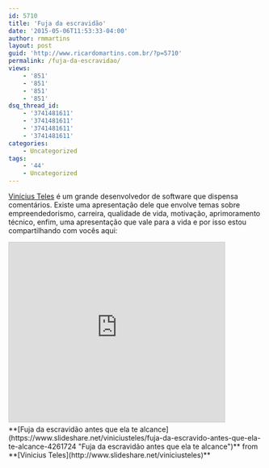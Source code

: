 ```yaml
---
id: 5710
title: 'Fuja da escravidão'
date: '2015-05-06T11:53:33-04:00'
author: rmmartins
layout: post
guid: 'http://www.ricardomartins.com.br/?p=5710'
permalink: /fuja-da-escravidao/
views:
    - '851'
    - '851'
    - '851'
    - '851'
dsq_thread_id:
    - '3741481611'
    - '3741481611'
    - '3741481611'
    - '3741481611'
categories:
    - Uncategorized
tags:
    - '44'
    - Uncategorized
---
```


[Vinícius Teles](http://www.viniciusteles.com.br/) é um grande desenvolvedor de software que dispensa comentários. Existe uma apresentação dele que envolve temas sobre empreendedorismo, carreira, qualidade de vida, motivação, aprimoramento técnico, enfim, uma apresentação que vale para a vida e por isso estou compartilhando com vocês aqui:

<iframe allowfullscreen="" frameborder="0" height="356" loading="lazy" marginheight="0" marginwidth="0" scrolling="no" src="https://www.slideshare.net/slideshow/embed_code/key/jDE6cnh1imf7S" style="border:1px solid #CCC; border-width:1px; margin-bottom:5px; max-width: 100%;" width="427"> </iframe>

<div style="margin-bottom:5px">  **[Fuja da escravidão antes que ela te alcance](https://www.slideshare.net/viniciusteles/fuja-da-escravido-antes-que-ela-te-alcance-4261724 "Fuja da escravidão antes que ela te alcance")**  from **[Vinicius Teles](http://www.slideshare.net/viniciusteles)** </div>